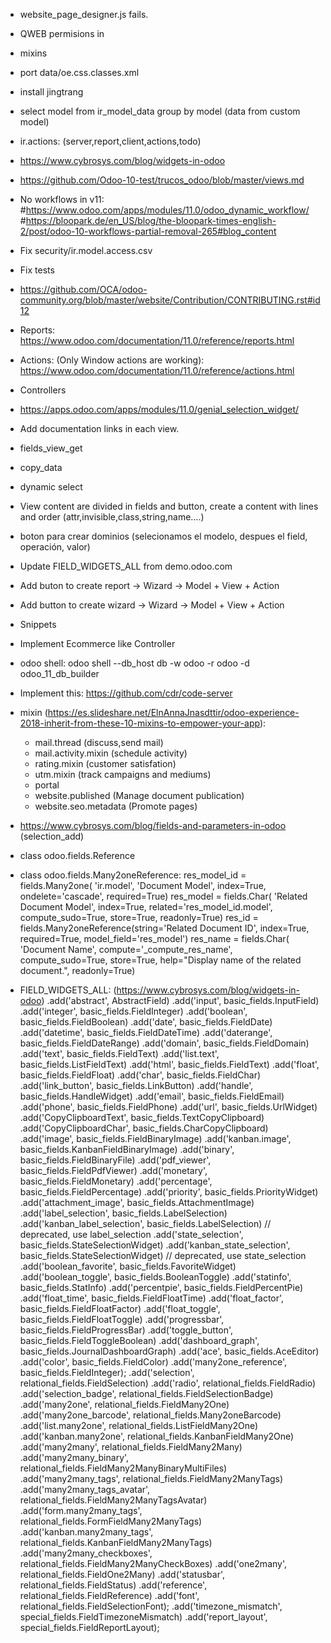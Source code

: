 - website_page_designer.js fails.
- QWEB permisions in <div groups="grupo">
- mixins
- port data/oe.css.classes.xml
- install jingtrang
- select model from ir_model_data group by model (data from custom model)
- ir.actions: (server,report,client,actions,todo)
- https://www.cybrosys.com/blog/widgets-in-odoo
- https://github.com/Odoo-10-test/trucos_odoo/blob/master/views.md
- No workflows in v11:
#https://www.odoo.com/apps/modules/11.0/odoo_dynamic_workflow/
#https://bloopark.de/en_US/blog/the-bloopark-times-english-2/post/odoo-10-workflows-partial-removal-265#blog_content

- Fix security/ir.model.access.csv

- Fix tests

- https://github.com/OCA/odoo-community.org/blob/master/website/Contribution/CONTRIBUTING.rst#id12

- Reports: https://www.odoo.com/documentation/11.0/reference/reports.html

- Actions: (Only Window actions are working): https://www.odoo.com/documentation/11.0/reference/actions.html

- Controllers

- https://apps.odoo.com/apps/modules/11.0/genial_selection_widget/

- Add documentation links in each view.

- fields_view_get

- copy_data

- dynamic select

- View content are divided in fields and button, create a content with lines and order (attr,invisible,class,string,name....)

- boton para crear dominios (selecionamos el modelo, despues el field, operación, valor)

- Update FIELD_WIDGETS_ALL from demo.odoo.com

- Add buton to create report -> Wizard -> Model + View + Action

- Add button to create wizard -> Wizard -> Model + View + Action

- Snippets

- Implement Ecommerce like Controller

- odoo shell: odoo shell --db_host db -w odoo -r odoo -d odoo_11_db_builder

- Implement this: https://github.com/cdr/code-server

- mixin (https://es.slideshare.net/ElnAnnaJnasdttir/odoo-experience-2018-inherit-from-these-10-mixins-to-empower-your-app):
    - mail.thread (discuss,send mail)
    - mail.activity.mixin (schedule activity)
    - rating.mixin (customer satisfation)
    - utm.mixin (track campaigns and mediums)
    - portal
    - website.published (Manage document publication)
    - website.seo.metadata (Promote pages)

- https://www.cybrosys.com/blog/fields-and-parameters-in-odoo (selection_add)

- class odoo.fields.Reference
- class odoo.fields.Many2oneReference:
    res_model_id = fields.Many2one(
        'ir.model', 'Document Model',
        index=True, ondelete='cascade', required=True)
    res_model = fields.Char(
        'Related Document Model',
        index=True, related='res_model_id.model', compute_sudo=True, store=True, readonly=True)
    res_id = fields.Many2oneReference(string='Related Document ID', index=True, required=True, model_field='res_model')
    res_name = fields.Char(
        'Document Name', compute='_compute_res_name', compute_sudo=True, store=True,
        help="Display name of the related document.", readonly=True)

- FIELD_WIDGETS_ALL: (https://www.cybrosys.com/blog/widgets-in-odoo)
    .add('abstract', AbstractField)
    .add('input', basic_fields.InputField)
    .add('integer', basic_fields.FieldInteger)
    .add('boolean', basic_fields.FieldBoolean)
    .add('date', basic_fields.FieldDate)
    .add('datetime', basic_fields.FieldDateTime)
    .add('daterange', basic_fields.FieldDateRange)
    .add('domain', basic_fields.FieldDomain)
    .add('text', basic_fields.FieldText)
    .add('list.text', basic_fields.ListFieldText)
    .add('html', basic_fields.FieldText)
    .add('float', basic_fields.FieldFloat)
    .add('char', basic_fields.FieldChar)
    .add('link_button', basic_fields.LinkButton)
    .add('handle', basic_fields.HandleWidget)
    .add('email', basic_fields.FieldEmail)
    .add('phone', basic_fields.FieldPhone)
    .add('url', basic_fields.UrlWidget)
    .add('CopyClipboardText', basic_fields.TextCopyClipboard)
    .add('CopyClipboardChar', basic_fields.CharCopyClipboard)
    .add('image', basic_fields.FieldBinaryImage)
    .add('kanban.image', basic_fields.KanbanFieldBinaryImage)
    .add('binary', basic_fields.FieldBinaryFile)
    .add('pdf_viewer', basic_fields.FieldPdfViewer)
    .add('monetary', basic_fields.FieldMonetary)
    .add('percentage', basic_fields.FieldPercentage)
    .add('priority', basic_fields.PriorityWidget)
    .add('attachment_image', basic_fields.AttachmentImage)
    .add('label_selection', basic_fields.LabelSelection)
    .add('kanban_label_selection', basic_fields.LabelSelection) // deprecated, use label_selection
    .add('state_selection', basic_fields.StateSelectionWidget)
    .add('kanban_state_selection', basic_fields.StateSelectionWidget) // deprecated, use state_selection
    .add('boolean_favorite', basic_fields.FavoriteWidget)
    .add('boolean_toggle', basic_fields.BooleanToggle)
    .add('statinfo', basic_fields.StatInfo)
    .add('percentpie', basic_fields.FieldPercentPie)
    .add('float_time', basic_fields.FieldFloatTime)
    .add('float_factor', basic_fields.FieldFloatFactor)
    .add('float_toggle', basic_fields.FieldFloatToggle)
    .add('progressbar', basic_fields.FieldProgressBar)
    .add('toggle_button', basic_fields.FieldToggleBoolean)
    .add('dashboard_graph', basic_fields.JournalDashboardGraph)
    .add('ace', basic_fields.AceEditor)
    .add('color', basic_fields.FieldColor)
    .add('many2one_reference', basic_fields.FieldInteger);
    .add('selection', relational_fields.FieldSelection)
    .add('radio', relational_fields.FieldRadio)
    .add('selection_badge', relational_fields.FieldSelectionBadge)
    .add('many2one', relational_fields.FieldMany2One)
    .add('many2one_barcode', relational_fields.Many2oneBarcode)
    .add('list.many2one', relational_fields.ListFieldMany2One)
    .add('kanban.many2one', relational_fields.KanbanFieldMany2One)
    .add('many2many', relational_fields.FieldMany2Many)
    .add('many2many_binary', relational_fields.FieldMany2ManyBinaryMultiFiles)
    .add('many2many_tags', relational_fields.FieldMany2ManyTags)
    .add('many2many_tags_avatar', relational_fields.FieldMany2ManyTagsAvatar)
    .add('form.many2many_tags', relational_fields.FormFieldMany2ManyTags)
    .add('kanban.many2many_tags', relational_fields.KanbanFieldMany2ManyTags)
    .add('many2many_checkboxes', relational_fields.FieldMany2ManyCheckBoxes)
    .add('one2many', relational_fields.FieldOne2Many)
    .add('statusbar', relational_fields.FieldStatus)
    .add('reference', relational_fields.FieldReference)
    .add('font', relational_fields.FieldSelectionFont);
    .add('timezone_mismatch', special_fields.FieldTimezoneMismatch)
    .add('report_layout', special_fields.FieldReportLayout);

